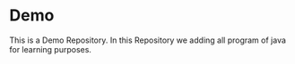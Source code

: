 # Demo
This is a Demo Repository. In this Repository we adding all program of java for learning purposes. 
